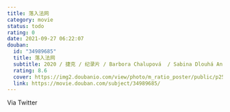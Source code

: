 ```yaml
---
title: 落入法网
category: movie
status: todo
rating: 0
date: 2021-09-27 06:22:07
douban:
  id: "34989685"
  title: 落入法网
  subtitle: 2020 / 捷克 / 纪录片 / Barbora Chalupová  / Sabina Dlouhá Anezka Pithartová
  rating: 8.6
  cover: https://img2.doubanio.com/view/photo/m_ratio_poster/public/p2590216292.jpg
  link: https://movie.douban.com/subject/34989685/
---
```


Via Twitter 